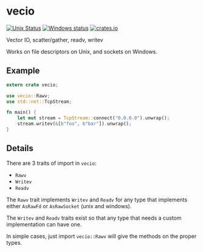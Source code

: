 # vecio

[![Unix Status](https://travis-ci.org/seanmonstar/vecio.svg?branch=master)](https://travis-ci.org/seanmonstar/vecio)
[![Windows status](https://ci.appveyor.com/api/projects/status/kpxw3a297l822sb6?svg=true)](https://ci.appveyor.com/project/seanmonstar/vecio)
[![crates.io](http://meritbadge.herokuapp.com/vecio)](https://crates.io/crates/vecio)

Vector IO, scatter/gather, readv, writev

Works on file descriptors on Unix, and sockets on Windows.

## Example

```rust
extern crate vecio;

use vecio::Rawv;
use std::net::TcpStream;

fn main() {
    let mut stream = TcpStream::connect("0.0.0.0").unwrap();
    stream.writev(&[b"foo", b"bar"]).unwrap();
}
```

## Details

There are 3 traits of import in `vecio`:

- `Rawv`
- `Writev`
- `Readv`

The `Rawv` trait implements `Writev` and `Readv` for any type that implements either `AsRawFd` or `AsRawSocket` (unix and windows).

The `Writev` and `Readv` traits exist so that any type that needs a custom implementation can have one.

In simple cases, just import `vecio::Rawv` will give the methods on the proper types.
